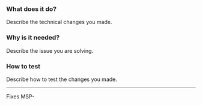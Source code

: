 ### What does it do?
Describe the technical changes you made.

### Why is it needed?
Describe the issue you are solving.

### How to test
Describe how to test the changes you made.

---

Fixes MSP-
